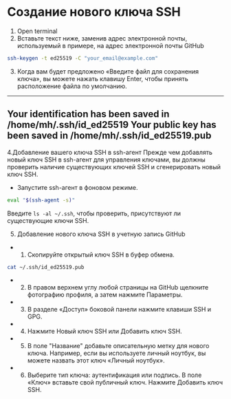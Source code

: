 # Создание нового ключа SSH

1. Open terminal
2. Вставьте текст ниже, заменив адрес электронной почты, используемый в примере, на адрес электронной почты GitHub
```bash
ssh-keygen -t ed25519 -C "your_email@example.com"
```
3. Когда вам будет предложено «Введите файл для сохранения ключа», вы можете нажать клавишу Enter, чтобы принять расположение файла по умолчанию.
-----
Your identification has been saved in /home/mh/.ssh/id_ed25519
Your public key has been saved in /home/mh/.ssh/id_ed25519.pub
-----

4.Добавление вашего ключа SSH в ssh-агент
Прежде чем добавлять новый ключ SSH в ssh-агент для управления ключами, вы должны проверить наличие существующих ключей SSH и сгенерировать новый ключ SSH.
- Запустите ssh-агент в фоновом режиме.
```bash
eval "$(ssh-agent -s)"
```

Введите `ls -al ~/.ssh`, чтобы проверить, присутствуют ли существующие ключи SSH.

5. Добавление нового ключа SSH в учетную запись GitHub
- 1. Скопируйте открытый ключ SSH в буфер обмена.
```bash
cat ~/.ssh/id_ed25519.pub
```
- 2. В правом верхнем углу любой страницы на GitHub щелкните фотографию профиля, а затем нажмите Параметры.
- 3. В разделе «Доступ» боковой панели нажмите  клавиши SSH и GPG.
- 4. Нажмите Новый ключ SSH или Добавить ключ SSH.
- 5. В поле "Название" добавьте описательную метку для нового ключа. Например, если вы используете личный ноутбук, вы можете назвать этот ключ «Личный ноутбук».
- 6. Выберите тип ключа: аутентификация или подпись. В поле «Ключ» вставьте свой публичный ключ. Нажмите Добавить ключ SSH.

